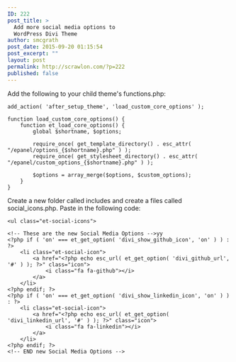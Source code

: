 ```yaml
---
ID: 222
post_title: >
  Add more social media options to
  WordPress Divi Theme
author: smcgrath
post_date: 2015-09-20 01:15:54
post_excerpt: ""
layout: post
permalink: http://scrawlon.com/?p=222
published: false
---
```

Add the following to your child theme's functions.php:

    add_action( 'after_setup_theme', 'load_custom_core_options' );
    
    function load_custom_core_options() {
        function et_load_core_options() {
            global $shortname, $options;
    
            require_once( get_template_directory() . esc_attr( "/epanel/options_{$shortname}.php" ) );
            require_once( get_stylesheet_directory() . esc_attr( "/epanel/custom_options_{$shortname}.php" ) );
    
            $options = array_merge($options, $custom_options);
        }
    }
    

Create a new folder called includes and create a files called social_icons.php. Paste in the following code:

    <ul class="et-social-icons">
    
    <!-- These are the new Social Media Options -->yy
    <?php if ( 'on' === et_get_option( 'divi_show_github_icon', 'on' ) ) : ?>
        <li class="et-social-icon">
            <a href="<?php echo esc_url( et_get_option( 'divi_github_url', '#' ) ); ?>" class="icon">
                <i class="fa fa-github"></i>
            </a>
        </li>
    <?php endif; ?>
    <?php if ( 'on' === et_get_option( 'divi_show_linkedin_icon', 'on' ) ) : ?>
        <li class="et-social-icon">
            <a href="<?php echo esc_url( et_get_option( 'divi_linkedin_url', '#' ) ); ?>" class="icon">
                <i class="fa fa-linkedin"></i>
            </a>
        </li>
    <?php endif; ?>
    <!-- END new Social Media Options -->